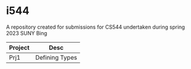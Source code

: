 # i544
A repository created for submissions for CS544 undertaken during spring 2023 SUNY Bing

|Project|Desc|
|-------|----|
|Prj1	|Defining Types    |

